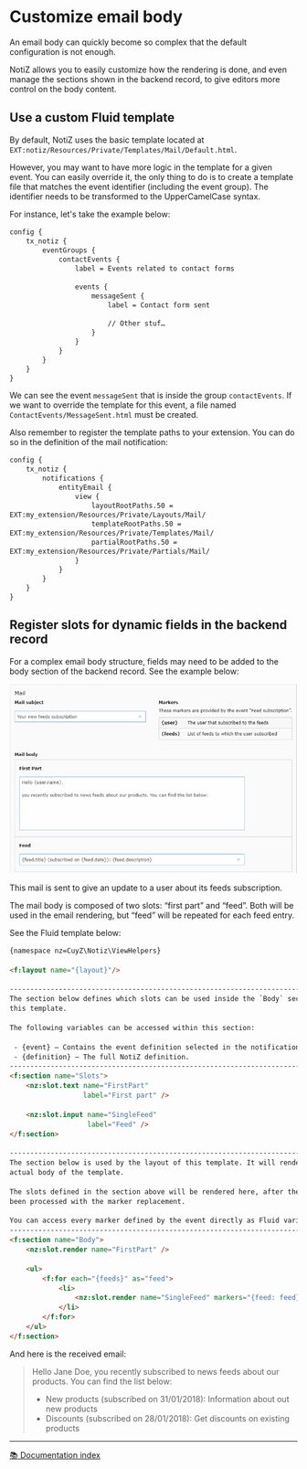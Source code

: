 # Customize email body

An email body can quickly become so complex that the default configuration is 
not enough.

NotiZ allows you to easily customize how the rendering is done, and even manage
the sections shown in the backend record, to give editors more control on the
body content.

## Use a custom Fluid template

By default, NotiZ uses the basic template located at 
`EXT:notiz/Resources/Private/Templates/Mail/Default.html`.

However, you may want to have more logic in the template for a given event. You 
can easily override it, the only thing to do is to create a template file that 
matches the event identifier (including the event group). The identifier needs 
to be transformed to the UpperCamelCase syntax.

For instance, let's take the example below:

```typoscript
config {
    tx_notiz {
        eventGroups {
            contactEvents {
                label = Events related to contact forms

                events {
                    messageSent {
                        label = Contact form sent

                        // Other stuf…
                    }
                }
            }
        }
    }
}
```

We can see the event `messageSent` that is inside the group `contactEvents`. If 
we want to override the template for this event, a file named 
`ContactEvents/MessageSent.html` must be created.

Also remember to register the template paths to your extension. You can do so in
the definition of the mail notification:

```typoscript
config {
    tx_notiz {
        notifications {
            entityEmail {
                view {
                    layoutRootPaths.50 = EXT:my_extension/Resources/Private/Layouts/Mail/
                    templateRootPaths.50 = EXT:my_extension/Resources/Private/Templates/Mail/
                    partialRootPaths.50 = EXT:my_extension/Resources/Private/Partials/Mail/
                }
            }
        }
    }
}
```

## Register slots for dynamic fields in the backend record

For a complex email body structure, fields may need to be added to the body 
section of the backend record. See the example below:

![Slots example][slots-example]

This mail is sent to give an update to a user about its feeds subscription.

The mail body is composed of two slots: “first part” and “feed”. Both will be
used in the email rendering, but “feed” will be repeated for each feed entry.

See the Fluid template below:

```html
{namespace nz=CuyZ\Notiz\ViewHelpers}

<f:layout name="{layout}"/>

--------------------------------------------------------------------------------
The section below defines which slots can be used inside the `Body` section of
this template.

The following variables can be accessed within this section:

 - {event} – Contains the event definition selected in the notification.
 - {definition} – The full NotiZ definition.
--------------------------------------------------------------------------------
<f:section name="Slots">
    <nz:slot.text name="FirstPart"
                  label="First part" />

    <nz:slot.input name="SingleFeed"
                   label="Feed" />
</f:section>

--------------------------------------------------------------------------------
The section below is used by the layout of this template. It will render the
actual body of the template.

The slots defined in the section above will be rendered here, after they have
been processed with the marker replacement.

You can access every marker defined by the event directly as Fluid variables.
--------------------------------------------------------------------------------
<f:section name="Body">
    <nz:slot.render name="FirstPart" />

    <ul>
        <f:for each="{feeds}" as="feed">
            <li>
                <nz:slot.render name="SingleFeed" markers="{feed: feed}" />
            </li>
        </f:for>
    </ul>
</f:section>
```

And here is the received email:

> Hello Jane Doe, you recently subscribed to news feeds about our products. You 
  can find the list below:
>  * New products (subscribed on 31/01/2018): Information about out new products
>  * Discounts (subscribed on 28/01/2018): Get discounts on existing products

[slots-example]: /Documentation/Images/EmailNotification/email-slots.png

---

[:books: Documentation index](../../README.md)
